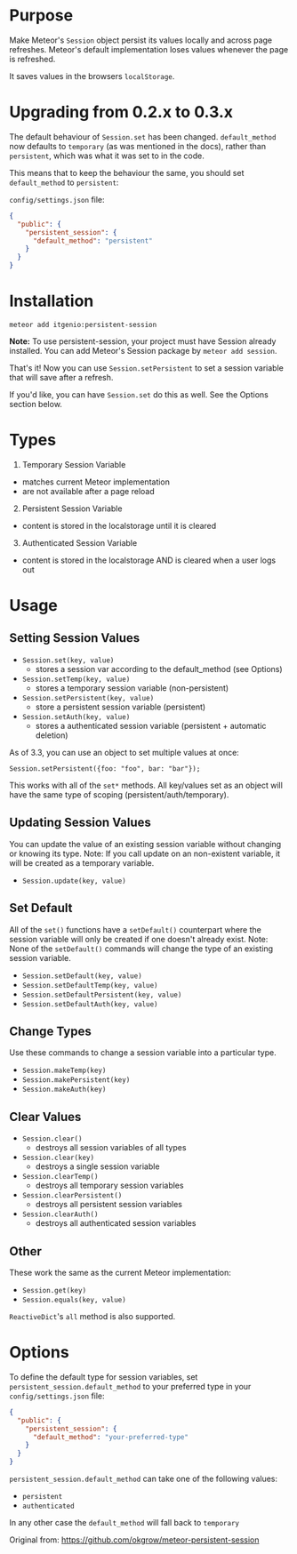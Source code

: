 Purpose
=======
Make Meteor's `Session` object persist its values locally and across page
refreshes. Meteor's default implementation loses values whenever the page is
refreshed.

It saves values in the browsers `localStorage`.

Upgrading from 0.2.x to 0.3.x
=============================

The default behaviour of `Session.set` has been changed. `default_method` now
defaults to `temporary` (as was mentioned in the docs), rather than
`persistent`, which was what it was set to in the code.

This means that to keep the behaviour the same, you should set `default_method`
to `persistent`:

`config/settings.json` file:
```json
{
  "public": {
    "persistent_session": {
      "default_method": "persistent"
    }
  }
}
```

Installation
============
```
meteor add itgenio:persistent-session
```
**Note:** To use persistent-session, your project must have Session already installed. You can add Meteor's Session package by `meteor add session`.

That's it! Now you can use `Session.setPersistent` to set a session variable
that will save after a refresh.

If you'd like, you can have `Session.set` do this as well. See the Options
section below.

Types
=====

1. Temporary Session Variable
  * matches current Meteor implementation
  * are not available after a  page reload

2. Persistent Session Variable
  * content is stored in the localstorage until it is cleared

3. Authenticated Session Variable
  * content is stored in the localstorage AND is cleared when a user logs out

Usage
=====

Setting Session Values
----------------------

* `Session.set(key, value)`
  * stores a session var according to the default_method (see Options)
* `Session.setTemp(key, value)`
  * stores a temporary session variable (non-persistent)
* `Session.setPersistent(key, value)`
  * store a persistent session variable (persistent)
* `Session.setAuth(key, value)`
  * stores a authenticated session variable (persistent + automatic deletion)

As of 3.3, you can use an object to set multiple values at once:

```javasript
Session.setPersistent({foo: "foo", bar: "bar"});
```

This works with all of the `set*` methods. All key/values set as an object
will have the same type of scoping (persistent/auth/temporary).

Updating Session Values
-----------------------

You can update the value of an existing session variable without changing or knowing its type.
Note: If you call update on an non-existent variable, it will be created as a temporary variable.

* `Session.update(key, value)`

Set Default
-----------

All of the `set()` functions have a `setDefault()` counterpart where the session variable will only be created if one doesn't already exist.
Note: None of the `setDefault()` commands will change the type of an existing session variable.

* `Session.setDefault(key, value)`
* `Session.setDefaultTemp(key, value)`
* `Session.setDefaultPersistent(key, value)`
* `Session.setDefaultAuth(key, value)`

Change Types
------------

Use these commands to change a session variable into a particular type.

* `Session.makeTemp(key)`
* `Session.makePersistent(key)`
* `Session.makeAuth(key)`

Clear Values
------------

* `Session.clear()`
  * destroys all session variables of all types
* `Session.clear(key)`
  * destroys a single session variable
* `Session.clearTemp()`
  * destroys all temporary session variables
* `Session.clearPersistent()`
  * destroys all persistent session variables
* `Session.clearAuth()`
  * destroys all authenticated session variables

Other
-----

These work the same as the current Meteor implementation:

* `Session.get(key)`
* `Session.equals(key, value)`

`ReactiveDict`'s `all` method is also supported.

Options
=======

To define the default type for session variables, set `persistent_session.default_method` to your preferred type in your
`config/settings.json` file:

```json
{
  "public": {
    "persistent_session": {
      "default_method": "your-preferred-type"
    }
  }
}
```

`persistent_session.default_method` can take one of the following values:
* `persistent`
* `authenticated`

In any other case the `default_method` will fall back to `temporary`

Original from: https://github.com/okgrow/meteor-persistent-session
